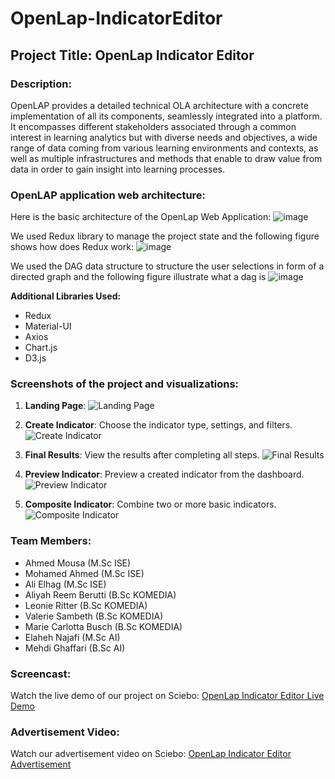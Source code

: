 # OpenLap-IndicatorEditor

## Project Title: OpenLap Indicator Editor

### Description:
OpenLAP provides a detailed technical OLA architecture with a concrete implementation of all its components, seamlessly integrated into a platform. It encompasses different stakeholders associated through a common interest in learning analytics but with diverse needs and objectives, a wide range of data coming from various learning environments and contexts, as well as multiple infrastructures and methods that enable to draw value from data in order to gain insight into learning processes.


### OpenLAP application web architecture:
Here is the basic architecture of the OpenLap Web Application:
   ![image](https://github.com/user-attachments/assets/c8b4ee16-c893-4036-9c91-6c3e71b521dc)


We used Redux library to manage the project state and the following figure shows how does Redux work:
   ![image](https://github.com/user-attachments/assets/70114702-0b86-4698-8291-ea6546a1f061)

We used the DAG data structure to structure the user selections in form of a directed graph and the following figure illustrate what a dag is
   ![image](https://github.com/user-attachments/assets/4993bb83-8c21-4faa-987e-cde16208c996)


**Additional Libraries Used:**
- Redux
- Material-UI
- Axios
- Chart.js
- D3.js

### Screenshots of the project and visualizations:
1. **Landing Page**:
   ![Landing Page](https://github.com/user-attachments/assets/3fc9667b-4a95-4a95-ad05-9ffde07bad90)

2. **Create Indicator**: Choose the indicator type, settings, and filters.
   ![Create Indicator](https://github.com/user-attachments/assets/e0f05ddc-bcb8-4d0b-ac43-4c95b5df68bd)

3. **Final Results**: View the results after completing all steps.
   ![Final Results](https://github.com/user-attachments/assets/14dce502-503a-418b-a15f-4673b29c0a17)

4. **Preview Indicator**: Preview a created indicator from the dashboard.
   ![Preview Indicator](https://github.com/user-attachments/assets/c7257711-7463-43b1-91a7-f7e1312ffef2)

5. **Composite Indicator**: Combine two or more basic indicators.
   ![Composite Indicator](https://github.com/user-attachments/assets/217978e0-4270-4dc0-b384-17160a756c2c)

### Team Members:
- Ahmed Mousa (M.Sc ISE)
- Mohamed Ahmed (M.Sc ISE)
- Ali Elhag (M.Sc ISE)
- Aliyah Reem Berutti (B.Sc KOMEDIA)
- Leonie Ritter (B.Sc KOMEDIA)
- Valerie Sambeth (B.Sc KOMEDIA)
- Marie Carlotta Busch (B.Sc KOMEDIA)
- Elaheh Najafi (M.Sc AI)
- Mehdi Ghaffari (B.Sc AI)

### Screencast:
Watch the live demo of our project on Sciebo: [OpenLap Indicator Editor Live Demo](https://uni-duisburg-essen.sciebo.de/s/UruBLTmtkkz5GrT)

### Advertisement Video:
Watch our advertisement video on Sciebo: [OpenLap Indicator Editor Advertisement](https://uni-duisburg-essen.sciebo.de/s/rbD10WswL4ivX14)
